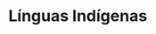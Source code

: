 <!-- <img class="logo-image" src='./assets/img/Cover-Image.jpg'> -->
<h1>Línguas Indígenas</h1>

<style>
.cover:after {
    content: '';
    width: 100%;
    position: absolute;
    background-size: 100%;
    background-image: url("./assets/img/Cover-Image.jpg");
}

.cover h1 {
    font-family: bebas-neue, sans-serif;
    font-weight: 400;
    font-style: normal;
    color: white;
    font-size: 80px;
}

.github-corner svg {
    fill: black !important;
}

</style>
